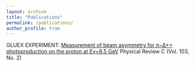 ```yaml
---
layout: archive
title: "Publications"
permalink: /publications/
author_profile: true
---
```

GLUEX EXPERIMENT: 
[Measurement of beam asymmetry for π−∆++ photoproduction on the proton at Eγ=8.5 GeV](https://journals.aps.org/prc/abstract/10.1103/PhysRevC.103.L022201) 
Physical Review C (Vol. 103, No. 2)

